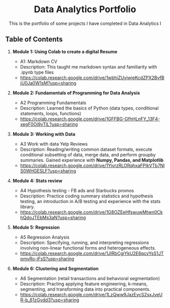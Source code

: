 # <center> Data Analytics Portfolio </center>
<center> This is the portfolio of some projects I have completed in Data Analytics I </center> 

## Table of Contents
1. **Module 1: Using Colab to create a digital Resume**
   - A1: Markdown CV
   - Description: This taught me markdown syntax and familiarity with .ipynb type files
   - https://colab.research.google.com/drive/1wbhiZUyjwjeKcdZPX2ByfBjU0Ja0W1sM?usp=sharing
   
2. **Module 2: Fundamentals of Programming for Data Analysis**
   - A2 Programming Fundamentals
   - Description: Learned the basics of Python (data types, conditional statements, loops, functions) 
   - https://colab.research.google.com/drive/1GFFBG-GfhHLnFY_13F4-xegF0Oj9vTlL?usp=sharing
   
3. **Module 3: Working with Data**
   - A3 Work with data Yelp Reviews
   - Description: Reading/writing common dataset formats, execute conditional subsetting of data, merge data, and perform groupby summaries. Gained experience with **Numpy, Pandas, and Matplotlib**
   - https://colab.research.google.com/drive/1YivrzRLORqhxaFPlkVTb7NlS0WHGESLF?usp=sharing
  
4. **Module 4: Stats review**
   - A4 Hypothesis testing - FB ads and Starbucks promos
   - Description: Practice coding summary statistics and hypothesis testing, an introduction in A/B testing and experience with the stats library.
   - https://colab.research.google.com/drive/1G8OZEeHfswuwMtwn0CkhQdoJTEbMs3aN?usp=sharing

5. **Module 5: Regression**
   - A5 Regression Analysis
   - Description: Specifying, running, and interpreting regressions involving non-linear functional forms and heterogeneous effects. 
   - https://colab.research.google.com/drive/1JIRbCgiYkU2E6qcyYsS1JTpmvRo-jFsS?usp=sharing

6. **Module 6: Clustering and Segmentation**
   - A6 Segmentation (retail transactions and behavioral segmentation)
   - Description: Practing applying feature engineering, k-means, segmenting, and transforming data into practical components. 
   - https://colab.research.google.com/drive/1LzQww9JazEycS2sxJyeUR-b_61zGvdd3?usp=sharing
   

  


